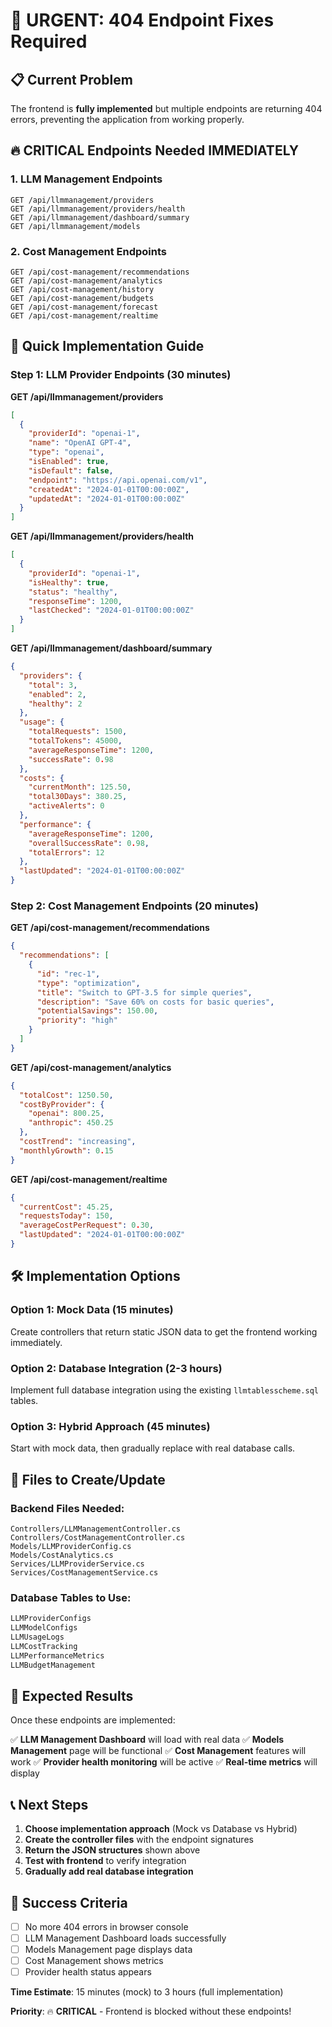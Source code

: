 # 🚨 URGENT: 404 Endpoint Fixes Required

## 📋 **Current Problem**

The frontend is **fully implemented** but multiple endpoints are returning 404 errors, preventing the application from working properly.

## 🔥 **CRITICAL Endpoints Needed IMMEDIATELY**

### **1. LLM Management Endpoints**
```
GET /api/llmmanagement/providers
GET /api/llmmanagement/providers/health  
GET /api/llmmanagement/dashboard/summary
GET /api/llmmanagement/models
```

### **2. Cost Management Endpoints**
```
GET /api/cost-management/recommendations
GET /api/cost-management/analytics
GET /api/cost-management/history
GET /api/cost-management/budgets
GET /api/cost-management/forecast
GET /api/cost-management/realtime
```

## 🎯 **Quick Implementation Guide**

### **Step 1: LLM Provider Endpoints (30 minutes)**

**GET /api/llmmanagement/providers**
```json
[
  {
    "providerId": "openai-1",
    "name": "OpenAI GPT-4",
    "type": "openai",
    "isEnabled": true,
    "isDefault": false,
    "endpoint": "https://api.openai.com/v1",
    "createdAt": "2024-01-01T00:00:00Z",
    "updatedAt": "2024-01-01T00:00:00Z"
  }
]
```

**GET /api/llmmanagement/providers/health**
```json
[
  {
    "providerId": "openai-1",
    "isHealthy": true,
    "status": "healthy",
    "responseTime": 1200,
    "lastChecked": "2024-01-01T00:00:00Z"
  }
]
```

**GET /api/llmmanagement/dashboard/summary**
```json
{
  "providers": {
    "total": 3,
    "enabled": 2,
    "healthy": 2
  },
  "usage": {
    "totalRequests": 1500,
    "totalTokens": 45000,
    "averageResponseTime": 1200,
    "successRate": 0.98
  },
  "costs": {
    "currentMonth": 125.50,
    "total30Days": 380.25,
    "activeAlerts": 0
  },
  "performance": {
    "averageResponseTime": 1200,
    "overallSuccessRate": 0.98,
    "totalErrors": 12
  },
  "lastUpdated": "2024-01-01T00:00:00Z"
}
```

### **Step 2: Cost Management Endpoints (20 minutes)**

**GET /api/cost-management/recommendations**
```json
{
  "recommendations": [
    {
      "id": "rec-1",
      "type": "optimization",
      "title": "Switch to GPT-3.5 for simple queries",
      "description": "Save 60% on costs for basic queries",
      "potentialSavings": 150.00,
      "priority": "high"
    }
  ]
}
```

**GET /api/cost-management/analytics**
```json
{
  "totalCost": 1250.50,
  "costByProvider": {
    "openai": 800.25,
    "anthropic": 450.25
  },
  "costTrend": "increasing",
  "monthlyGrowth": 0.15
}
```

**GET /api/cost-management/realtime**
```json
{
  "currentCost": 45.25,
  "requestsToday": 150,
  "averageCostPerRequest": 0.30,
  "lastUpdated": "2024-01-01T00:00:00Z"
}
```

## 🛠️ **Implementation Options**

### **Option 1: Mock Data (15 minutes)**
Create controllers that return static JSON data to get the frontend working immediately.

### **Option 2: Database Integration (2-3 hours)**
Implement full database integration using the existing `llmtablesscheme.sql` tables.

### **Option 3: Hybrid Approach (45 minutes)**
Start with mock data, then gradually replace with real database calls.

## 📁 **Files to Create/Update**

### **Backend Files Needed:**
```
Controllers/LLMManagementController.cs
Controllers/CostManagementController.cs
Models/LLMProviderConfig.cs
Models/CostAnalytics.cs
Services/LLMProviderService.cs
Services/CostManagementService.cs
```

### **Database Tables to Use:**
```sql
LLMProviderConfigs
LLMModelConfigs
LLMUsageLogs
LLMCostTracking
LLMPerformanceMetrics
LLMBudgetManagement
```

## 🚀 **Expected Results**

Once these endpoints are implemented:

✅ **LLM Management Dashboard** will load with real data
✅ **Models Management** page will be functional
✅ **Cost Management** features will work
✅ **Provider health monitoring** will be active
✅ **Real-time metrics** will display

## 📞 **Next Steps**

1. **Choose implementation approach** (Mock vs Database vs Hybrid)
2. **Create the controller files** with the endpoint signatures
3. **Return the JSON structures** shown above
4. **Test with frontend** to verify integration
5. **Gradually add real database integration**

## 🎯 **Success Criteria**

- [ ] No more 404 errors in browser console
- [ ] LLM Management Dashboard loads successfully
- [ ] Models Management page displays data
- [ ] Cost Management shows metrics
- [ ] Provider health status appears

**Time Estimate**: 15 minutes (mock) to 3 hours (full implementation)

**Priority**: 🔥 **CRITICAL** - Frontend is blocked without these endpoints!

